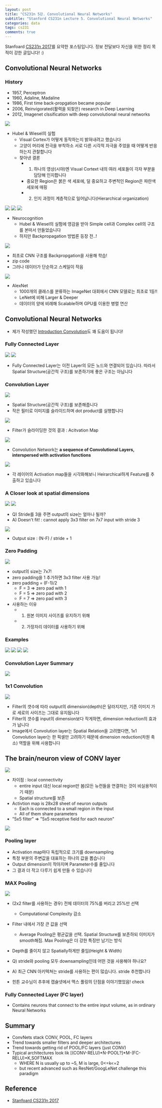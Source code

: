 ```yaml
---
layout: post
title: "CS231n 5강. Convolutional Neural Networks"
subtitle: "Stanford CS231n Lecture 5. Convolutional Neural Networks"
categories: data
tags: cs231
comments: true
---
```

Stanfoard [CS231n 2017](https://www.youtube.com/watch?v=vT1JzLTH4G4&list=PL3FW7Lu3i5JvHM8ljYj-zLfQRF3EO8sYv&index=0)를 요약한 포스팅입니다. 정보 전달보다 자신을 위한 정리 목적이 강한 글입니다! :)


## Convolutional Neural Networks
### History
- 1957, Perceptron
- 1960, Adaline, Madaline
- 1986, First time back-propgation became popular
- 2006, Reinvigorated(활력을 되찾은) research in Deep Learning
- 2012, Imagenet clssification with deep convolutional neural networks

<img src="https://www.dropbox.com/s/fcar9yv3ttkhkvf/Screenshot%202018-05-13%2016.13.26.png?raw=1">

- Hubel & Wiesel의 실험
	- Visual Cortex가 어떻게 동작하는지 밝혀내려고 했습니다
	- 고양이 머리에 전극을 부착하소 서로 다른 시각적 자극을 주었을 때 어떻게 반응하는지 관찰합니다
	- 찾아낸 결론
		- 1. 하나의 영상(시야)엔 Visual Cortext 내의 여러 세포들이 각자 부분을 담당해 인지합니다
		- 중요한 Region은 붉은 색 세포에, 덜 중요하고 주변적인 Region은 파란색 세포에 매핑
		- 2. 인지 과정이 계층적으로 일어납니다(Hierarchical organization)

<img src="https://www.dropbox.com/s/8nakx7sf9xxu7il/Screenshot%202018-05-13%2016.23.35.png?raw=1">

<img src="https://www.dropbox.com/s/13bfjytipg3z9ia/Screenshot%202018-05-13%2016.23.48.png?raw=1">

<img src="https://www.dropbox.com/s/zryr9bkt9vwzg94/Screenshot%202018-05-13%2016.41.45.png?raw=1">

- Neurocognition
	- Hubel & Wiesel의 실험에 영감을 받아 Simple cell과 Complex cell의 구조를 본떠서 만들었습니다
	- 하지만 Backpropagation 방법론 등장 전..!

<img src="https://www.dropbox.com/s/s6jzkvl661g6dtr/Screenshot%202018-05-13%2017.14.53.png?raw=1">

- 최초로 CNN 구조를 Backpropgation을 사용해 학습!
- zip code
- 그러나 데이터가 단순하고 스케일이 작음
 
 
<img src="https://www.dropbox.com/s/4y70aohhzf4lmww/Screenshot%202018-05-13%2017.16.08.png?raw=1">

- AlexNet
	- 1000개의 클래스를 분류하는 ImageNet 대회에서 CNN 모델로는 최초로 1등!!
	- LeNet에 비해 Larger & Deeper
	- 데이터의 양에 비례해 Scalable하며 GPU를 이용한 병렬 연산

## Convolutional Neural Networks
- 제가 작성했던 [Introduction Convolution](https://zzsza.github.io/data/2018/02/23/introduction-convolution/)도 꽤 도움이 됩니다!

### Fully Connected Layer
<img src="https://www.dropbox.com/s/1qhomwxzgngf9ha/Screenshot%202018-05-13%2017.40.32.png?raw=1">

<img src="https://www.dropbox.com/s/rfwlmve8l2b7elp/Screenshot%202018-05-13%2017.42.31.png?raw=1">

- Fully Connected Layer는 이전 Layer의 모든 노드와 연결되어 있습니다. 따라서 Spatial Structure(공간적 구조)를 보존하기에 좋은 구조는 아닙니다

### Convolution Layer
<img src="https://www.dropbox.com/s/ekyailbzq4i97zq/Screenshot%202018-05-13%2017.43.15.png?raw=1">

- Spatial Structure(공간적 구조)를 보존해줍니다
- 작은 필터로 이미지를 슬라이드하며 dot product를 실행합니다

<img src="https://www.dropbox.com/s/vzc4hlt5ttffkg7/Screenshot%202018-05-13%2018.13.22.png?raw=1">

- Filter가 슬라이딩한 것의 결과 : Acitvation Map 

<img src="https://www.dropbox.com/s/hc6e7omiwjrzg7y/Screenshot%202018-05-13%2018.15.53.png?raw=1">

- Convolution Network는 **a sequence of Convolutional Layers, interspersed with activation functions**

<img src="https://www.dropbox.com/s/tx83g1n3ye7dmlz/Screenshot%202018-05-13%2019.37.28.png?raw=1">

- 각 레이어의 Activation map들을 시각화해보니 Heirarchical하게 Feature를 추출하고 있습니다


### A Closer look at spatial dimensions
<img src="https://www.dropbox.com/s/0amecwrdvuhltcd/Screenshot%202018-05-13%2019.58.25.png?raw=1">

<img src="https://www.dropbox.com/s/05bqdwq5nrzt08i/Screenshot%202018-05-13%2019.58.43.png?raw=1">

- Q) Stride를 3을 주면 output의 size는 얼마나 될까?
- A) Doesn't fit! : cannot apply 3x3 filter on 7x7 input with stride 3

<img src="https://www.dropbox.com/s/boizp8gnbw55ewq/Screenshot%202018-05-13%2020.00.03.png?raw=1">

- Output size : (N-F) / stride + 1


### Zero Padding
<img src="https://www.dropbox.com/s/fpmoa3f1u2apcym/Screenshot%202018-05-13%2020.09.10.png?raw=1">

- output의 size는 7x7!
- zero padding을 1 추가하면 3x3 filter 사용 가능!
- zero padding = (F-1)/2
	- F = 3 => zero pad with 1
	- F = 5 => zero pad with 2
	- F = 7 => zero pad with 3
- 사용하는 이유
	- 1) 원본 이미지 사이즈를 유지하기 위해
	- 2) 가장자리 데이터를 사용하기 위해

### Examples 
<img src="https://www.dropbox.com/s/clcgnlohcw9xlsd/Screenshot%202018-05-13%2020.28.32.png?raw=1">


<img src="https://www.dropbox.com/s/0tq1uwcuwibqfwq/Screenshot%202018-05-13%2020.30.06.png?raw=1"> 


<img src="https://www.dropbox.com/s/adven4ofizgfzkd/Screenshot%202018-05-13%2020.30.27.png?raw=1">

<img src="https://www.dropbox.com/s/5zmrry8i1sxizq2/Screenshot%202018-05-13%2020.31.00.png?raw=1">

### Convolution Layer Summary
<img src="https://www.dropbox.com/s/ozrjs8aitz0uprz/Screenshot%202018-05-13%2020.31.36.png?raw=1">

### 1x1 Convolution
<img src="https://www.dropbox.com/s/3e7pai06d1wh1bd/Screenshot%202018-05-13%2020.36.20.png?raw=1">

- Filter의 갯수에 따라 output의 dimension(depth)은 달라지지만, 기존 이미지 가로 세로의 사이즈는 그대로 유지됩니다
- Filter의 갯수를 input의 dimension보다 작게하면, dimension reduction의 효과가 납니다
- Image에서 Convolution layer는 Spatial Relation을 고려했다면, 1x1 Convolution layer는 한 픽셀만 고려하기 때문에 dimension reduction(차원 축소) 역할을 위해 사용합니다


## The brain/neuron view of CONV layer
<img src="https://www.dropbox.com/s/gwens9l4ujrv5u9/Screenshot%202018-05-13%2021.10.45.png?raw=1">

- 차이점 : local connectivity
	- entire input 대신 local region만 봄(모든 뉴런들을 연결하는 것이 비실용적이기 때문)
	- Spatial structure를 보존
- Activtion map is 28x28 sheet of neuron outputs
	- Each is connected to a small region in the input
	- All of them share parameters 
- "5x5 filter" => "5x5 receptive field for each neuron"

<img src="https://www.dropbox.com/s/5osdy991t1quczx/Screenshot%202018-05-13%2021.17.55.png?raw=1">

### Pooling layer
- Activation map마다 독립적으로 크기를 downsampling
- 특정 부분의 주변값을 대표하는 하나의 값을 뽑습니다
- Output dimension이 작아지며 Parameter수를 줄입니다
- 그 결과 더 작고 다루기 쉽게 만들 수 있습니다

### MAX Pooling
<img src="https://www.dropbox.com/s/82arxqqa94zq982/Screenshot%202018-05-13%2021.23.15.png?raw=1">

- (2x2 filter를 사용하는 경우) 전체 데이터의 75%를 버리고 25%만 선택
	- Computational Complexity 감소
- Filter 내에서 가장 큰 값을 선택
	- Average Pooling은 평균값을 선택. Spatial Structure를 보존하되 이미지가 smooth해짐. Max Pooling은 더 강한 특징만 남기는 방식
- Depth를 줄이지 않고 Spatially하게만 줄임(Height & Width)

- Q) stride와 pooling 모두 downsampling인데 어떤 것을 사용해야 하나요?
- A) 최근 CNN 아키텍쳐는 stride를 사용하는 편이 많습니다. stride 추천합니다

- 힌튼 교수님이 추후에 캡슐넷에서 맥스 풀링의 단점을 이야기했었음! check

### Fully Connected Layer (FC layer)
- Contains neurons that connect to the entire input volume, as in ordinary Neural Networks

## Summary
- ConvNets stack CONV, POOL, FC layers
- Trend towards smaller filters and deeper architectures
- Trend towards getting rid of POOL/FC layers (just CONV) 
- Typical architectures look lik [(CONV-RELU)\*N-POOL?]\*M-(FC-RELU)\*K,SOFTMAX 
	- WHERE N is usually up to ~5, M is large, 0<=k<=2
	- but recent advanced such as ResNet/GoogLeNet challenge this paradigm 



## Reference
- [Stanfoard CS231n 2017](https://www.youtube.com/watch?v=vT1JzLTH4G4&list=PL3FW7Lu3i5JvHM8ljYj-zLfQRF3EO8sYv&index=0)
